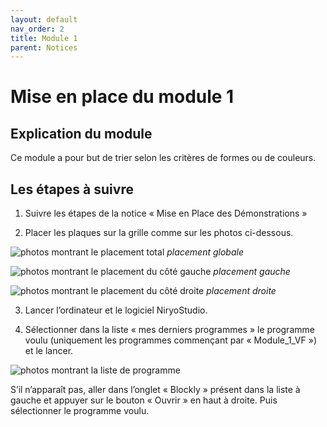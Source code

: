 ```yaml
---
layout: default
nav_order: 2
title: Module 1
parent: Notices
---
```


# Mise en place du module 1

## Explication du module

Ce module a pour but de trier selon les critères de formes ou de couleurs.

## Les étapes à suivre

1) Suivre les étapes de la notice « Mise en Place des Démonstrations »

2) Placer les plaques sur la grille comme sur les photos ci-dessous.

![photos montrant le placement total](../shared-assets/images/notices/module_1_globale.png)
*placement globale*

![photos montrant le placement du côté gauche](../shared-assets/images/notices/module_1_gauche.png)
*placement gauche*

![photos montrant le placement du côté droite](../shared-assets/images/notices/module_1_droite.png)
*placement droite*

3) Lancer l’ordinateur et le logiciel NiryoStudio.

4) Sélectionner dans la liste « mes derniers programmes » le programme voulu (uniquement les programmes commençant par « Module_1_VF ») et le lancer.

![photos montrant la liste de programme](../shared-assets/images/notices/liste_programmes.png)

S’il n’apparaît pas, aller dans l’onglet « Blockly » présent dans la liste à gauche et appuyer sur le bouton « Ouvrir » en haut à droite. Puis sélectionner le programme voulu.

